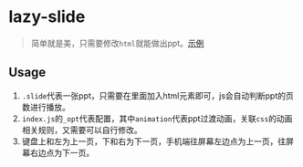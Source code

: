 # lazy-slide
> 简单就是美，只需要修改`html`就能做出ppt。[示例](https://dk-plus.github.io/lazy-slide/)

## Usage
1. `.slide`代表一张ppt，只需要在里面加入html元素即可，js会自动判断ppt的页数进行播放。
2. `index.js`的`_opt`代表配置，其中`animation`代表ppt过渡动画，关联`css`的动画相关规则，又需要可以自行修改。
3. 键盘上和左为上一页，下和右为下一页，手机端往屏幕左边点为上一页，往屏幕右边点为下一页。
